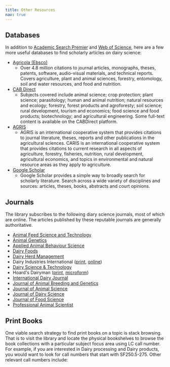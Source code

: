 ```yaml
---
title: Other Resources
nav: true
---
```


## Databases
In addition to [Academic Search Premier](https://uidaho.idm.oclc.org/login?url=http://search.ebscohost.com/login.asp?profile=ehost&defaultdb=aph&defaultdb=f5h&defaultdb=ufh) and [Web of Science](https://uidaho.idm.oclc.org/login?url=http://webofknowledge.com/UA), here are a few more useful databases to find scholarly articles on dairy science:
- [Agricola (Ebsco)](https://uidaho.idm.oclc.org/login?url=http://search.ebscohost.com/login.asp?profile=ehost&defaultdb=agr)
  - Over 4.8 million citations to journal articles, monographs, theses, patents, software, audio-visual materials, and technical reports. Covers agriculture, plant and animal sciences, forestry, entomology, soil and water resources, and food and nutrition.
- [CAB Direct](https://uidaho.idm.oclc.org/login?url=https://www.cabdirect.org/)
  - Subjects covered include animal science; crop protection; plant science; parasitology; human and animal nutrition; natural resources and ecology; forestry, forest products and agroforesty; soil science; rural development, tourism and economics; food science and food products; biotechnology; and agricultural engineering. Some full-text content is available on the CABDirect platform.
- [AGRIS](http://agris.fao.org/agris-search/index.do)
  - AGRIS is an international cooperative system that provides citations to journal literature, theses, reports and other publications in the agricultural sciences. CARIS is an international cooperative system that provides citations to current research in all aspects of agriculture, forestry, fisheries, nutrition, rural development, agricultural economics, and topics in environmental and natural resource areas as they apply to agriculture.
- [Google Scholar](https://uidaho.idm.oclc.org/login?url=https://scholar.google.com/)
  - Google Scholar provides a simple way to broadly search for scholarly literature. Search across a wide variety of disciplines and sources: articles, theses, books, abstracts and court opinions.

## Journals 
The library subscribes to the following diary science journals, most of which are online. The articles published by these reputable journals are generally authoritative.
- [Animal Feed Science and Technology](https://www-sciencedirect-com.uidaho.idm.oclc.org/journal/animal-feed-science-and-technology)
- [Animal Genetics](https://onlinelibrary-wiley-com.uidaho.idm.oclc.org/journal/13652052)
- [Applied Animal Behaviour Science](https://alliance-primo.hosted.exlibrisgroup.com/permalink/f/m1uotc/CP71133257400001451)
- [Dairy Foods](https://go-gale-com.uidaho.idm.oclc.org/ps/i.do?p=ITOF&u=mosc00780&id=GALE%7C3301&v=2.1&it=aboutJournal)
- [Dairy Herd Management](https://www-proquest-com.uidaho.idm.oclc.org/publication/6807?accountid=14551&OpenUrlRefId=info:xri/sid:primo)
- Dairy Industries International ([print](https://alliance-primo.hosted.exlibrisgroup.com/permalink/f/m1uotc/CP71175269030001451), [online](https://link.gale.com/apps/pub/3520/GPS?u=mosc00780&sid=GPS))
- [Dairy Science & Technology](https://www.dairy-journal.org/index.php?option=com_issues&task=multi&Itemid=39&lang=en_GB.utf8,+en_GB.UT)
- Hoard's Dairyman ([print](https://alliance-primo.hosted.exlibrisgroup.com/permalink/f/m1uotc/CP71117680130001451), [microform](https://alliance-primo.hosted.exlibrisgroup.com/permalink/f/m1uotc/CP71109365720001451))
- [International Dairy Journal](https://alliance-primo.hosted.exlibrisgroup.com/permalink/f/m1uotc/CP71101347840001451)
- [Journal of Animal Breeding and Genetics](https://onlinelibrary-wiley-com.uidaho.idm.oclc.org/journal/14390388)
- [Journal of Animal Science](https://academic-oup-com.uidaho.idm.oclc.org/jas)
- [Journal of Dairy Science](https://www-sciencedirect-com.uidaho.idm.oclc.org/journal/journal-of-dairy-science)
- [Journal of Food Science](https://onlinelibrary-wiley-com.uidaho.idm.oclc.org/journal/17503841)
- [Professional Animal Scientist](https://www-proquest-com.uidaho.idm.oclc.org/publication/27148?accountid=14551&OpenUrlRefId=info:xri/sid:primo)

## Print Books
One viable search strategy to find print books on a topic is stack browsing. That is to visit the library and locate the physical bookshelves to browse the book collections with a particular subject focus area using LC call number. For example, if you are interested in Dairy processing and Dairy products, you would want to look for call numbers that start with SF250.5-275. Other relevant call numbers include: 
<html>
   <head>
      <style>
         table {width: 100%;}
         table, td, th {
            border-collapse: collapse;
            padding: 8px;
            border-bottom: 1px solid #ddd;
         
         th {            
            style="text-align:Center"
            border: 1px solid black;
            padding-top: 12px;
            padding-bottom: 12px;
            background-color: #f1b300;
            color: white;
            }
      </style>
   </head>
   <body>
      <table>
         <tr>
            <td style="text-align:Left">SF1-1100</td>
            <td style="text-align:Left">Animal culture</td>
         </tr>
         <tr>
            <td style="text-align:Left">SF94.5-99</td>
            <td style="text-align:Left">Feeds and feeding. Animal nutrition</td>
         </tr>
         <tr>
            <td style="text-align:Left">SF191-275</td>
            <td style="text-align:Left">Cattle</td>
         </tr>
          <tr>
            <td style="text-align:Left">SF221-250</td>
            <td style="text-align:Left">Dairying</td>
         </tr>
          <tr>
            <td style="text-align:Left">QP1-(981)</td>
            <td style="text-align:Left">Physiology</td>
         </tr>
          <tr>
            <td style="text-align:Left">QP501-801</td>
            <td style="text-align:Left">Animal biochemistry</td>
         </tr>
      </table>
   </body>
   <p>
   </p>
</html>

Use the [floor maps](https://www.lib.uidaho.edu/about/maps.html) to locate the shelves that contain the specified call number groups.

## Government Documents
When searching the library catalog, you can filter the results by `Government Documents` under `Resource Type`. These documents are located on the library basement. You can click [this link](https://www.lib.uidaho.edu/find/govdocs/) or email <a href = "mailto: rattebur@uidaho.edu">Rami Attebury</a> to learn more about how to access government documents. 

You can use Google to search for government documents as well. Add `site:gov` at the end of your keyword search terms will yield results from government webpages. For instance, if your topic is on **Contribution of dairy industry to greenhouse gases**, you can search for *dairy AND "greenhouse gas" site:gov*.

## Data and Statistics 
If you are looking for contextual background information and overview of issue at stake for your presentation, consider incorporating some data and statistics on production, consumption, price, or standards of dairy products:
- [USDA dairy market news](https://www.ams.usda.gov/market-news/dairy)
- [Milk marketing order statistics](https://www.ams.usda.gov/resources/marketing-order-statistics)
- [USDA economic research service dairy data](https://www.ers.usda.gov/data-products/dairy-data)
- [USDA dairy products grades and standards](https://www.ams.usda.gov/grades-standards/dairy-products)
- [US dairy export council](https://www.usdec.org/research-and-data/market-information/dairy-data-dashboard)
- [USDA dairy products monthly production data](https://usda.library.cornell.edu/concern/publications/m326m1757?locale=en#)
- [USDA census of agriculture](https://www.nass.usda.gov/AgCensus)
- [USDA National Agricultural Statistics Service](https://www.nass.usda.gov/index.php)

## Citation
Remember to cite your sources and format them according to the reference style of either [Journal of Animal Science](https://academic.oup.com/jas/pages/General_Instructions) or [Journal of Dairy Science](https://els-jbs-prod-cdn.jbs.elsevierhealth.com/pb/assets/raw/Health%20Advance/journals/jods/JDS_Instruct_for_Contributors_SF.pdf). 

You may also consider using a citation manager (if you have never used one before) to cite your sources. A citation manager can be a time saver, and is incredibly useful if you are thinking about pursuing a master’s or doctoral degree in which considerable writing is expected. The library is hosting a workshop on Citation Management with Zotero via Zoom on Tuesday, September 29, 2020 from 12:30pm to 1:30pm. Feel free to [register](https://libcal.uidaho.edu/event/6866744) and attend the live session if you want to ask any questions. A recording of a past session (linked below) is available as well. 

{% include video-embed.html youtubeid="yw1oe57SqzE" caption="Citation Management with Zotero" %}

## Post-Instruction Survey
Please consider taking a moment to fill out this survey. Your input is greatly appreciated :)
